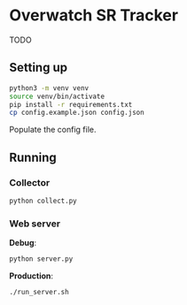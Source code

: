# Overwatch SR Tracker

TODO

## Setting up

```sh
python3 -m venv venv
source venv/bin/activate
pip install -r requirements.txt
cp config.example.json config.json
```

Populate the config file.

## Running

### Collector

```sh
python collect.py
```

### Web server

**Debug**:

```sh
python server.py
```

**Production**:

```sh
./run_server.sh
```
